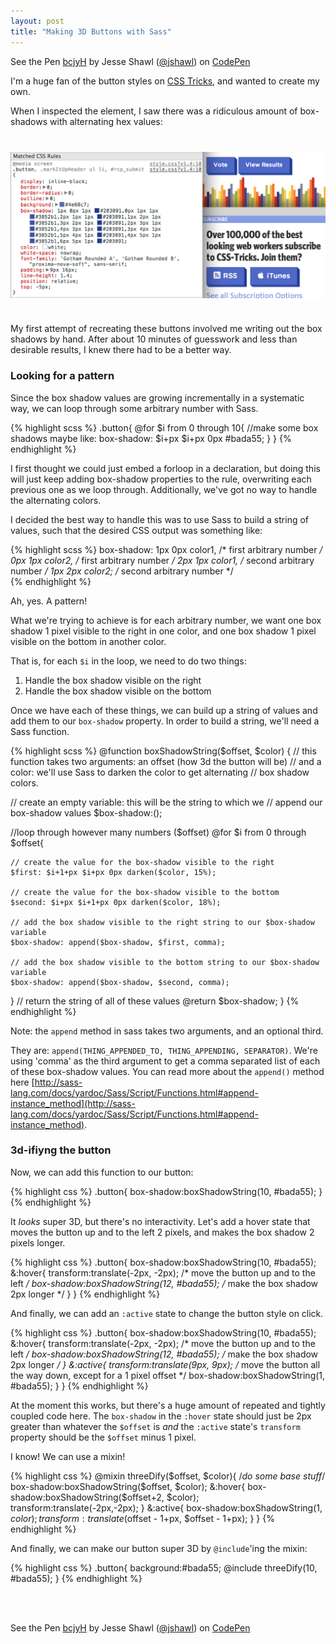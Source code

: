 ```yaml
---
layout: post
title: "Making 3D Buttons with Sass"
---
```


<p data-height="244" data-theme-id="790" data-slug-hash="bcjyH" data-user="jshawl" data-default-tab="result" class='codepen'>See the Pen <a href='http://codepen.io/jshawl/pen/bcjyH'>bcjyH</a> by Jesse Shawl (<a href='http://codepen.io/jshawl'>@jshawl</a>) on <a href='http://codepen.io'>CodePen</a></p>
<script async src="https://codepen.io/assets/embed/ei.js"></script>

I'm a huge fan of the button styles on [CSS Tricks](http://css-tricks.com/), and wanted to create my own. 


When I inspected the element, I saw there was a ridiculous amount of box-shadows with alternating hex values<!-- more -->:

<img src="/img/css-tricks-buttons.png" alt="" style='display:block;max-width:100%;margin:40px auto'>

My first attempt of recreating these buttons involved me writing out the box shadows by hand. After about 10 minutes of guesswork and less than desirable results, I knew there had to be a better way.

### Looking for a pattern

Since the box shadow values are growing incrementally in a systematic way, we can loop through some arbitrary number with Sass.

{% highlight scss %}
.button{
 @for $i from 0 through 10{
    //make some box shadows maybe like:
    box-shadow: $i+px $i+px 0px #bada55;
 }
}
{% endhighlight %}

I first thought we could just embed a forloop in a declaration, but doing this will just keep adding box-shadow properties to the rule, overwriting each previous one as we loop through. Additionally, we've got no way to handle the alternating colors.

I decided the best way to handle this was to use Sass to build a string of values, such that the desired CSS output was something like:

{% highlight scss %}
  box-shadow: 1px 0px color1, /* first arbitrary number */
              0px 1px color2, /* first arbitrary number */
              2px 1px color1, /* second arbitrary number */
              1px 2px color2; /* second arbitrary number */  
{% endhighlight %}

Ah, yes. A pattern!

What we're trying to achieve is for each arbitrary number, we want one box shadow 1 pixel visible to the right in one color, and one box shadow 1 pixel visible on the bottom in another color.

That is, for each `$i` in the loop, we need to do two things:

1. Handle the box shadow visible on the right
2. Handle the box shadow visible on the bottom

Once we have each of these things, we can build up a string of values and add them to our `box-shadow` property. In order to build a string, we'll need a Sass function.

{% highlight scss %}
  @function boxShadowString($offset, $color) {
  // this function takes two arguments: an offset (how 3d the button will be)
  // and a color: we'll use Sass to darken the color to get alternating
  // box shadow colors.

  // create an empty variable: this will be the string to which we
  // append our box-shadow values
  $box-shadow:();

  //loop through however many numbers ($offset)
  @for $i from 0 through $offset{

    // create the value for the box-shadow visible to the right
    $first: $i+1+px $i+px 0px darken($color, 15%);

    // create the value for the box-shadow visible to the bottom
    $second: $i+px $i+1+px 0px darken($color, 18%);

    // add the box shadow visible to the right string to our $box-shadow variable
    $box-shadow: append($box-shadow, $first, comma);

    // add the box shadow visible to the bottom string to our $box-shadow variable
    $box-shadow: append($box-shadow, $second, comma);
  }
  // return the string of all of these values
  @return $box-shadow;
}
{% endhighlight %}

Note: the `append` method in sass takes two arguments, and an optional third.

They are: `append(THING_APPENDED_TO, THING_APPENDING, SEPARATOR)`. We're using 'comma' as the third argument to get a comma separated list of each of these box-shadow values. You can read more about the `append()` method here [http://sass-lang.com/docs/yardoc/Sass/Script/Functions.html#append-instance_method](http://sass-lang.com/docs/yardoc/Sass/Script/Functions.html#append-instance_method).

### 3d-ifiyng the button

Now, we can add this function to our button:

{% highlight css %}
.button{
  box-shadow:boxShadowString(10, #bada55);
}
{% endhighlight %}

It _looks_ super 3D, but there's no interactivity. Let's add a hover state that moves the button up and to the left 2 pixels, and makes the box shadow 2 pixels longer.

{% highlight css %}
.button{
  box-shadow:boxShadowString(10, #bada55);
  &:hover{
    transform:translate(-2px, -2px); /* move the button up and to the left */
    box-shadow:boxShadowString(12, #bada55); /* make the box shadow 2px longer */
  }
}
{% endhighlight %}

And finally, we can add an `:active` state to change the button style on click.

{% highlight css %}
.button{
  box-shadow:boxShadowString(10, #bada55);
  &:hover{
    transform:translate(-2px, -2px); /* move the button up and to the left */
    box-shadow:boxShadowString(12, #bada55); /* make the box shadow 2px longer */
  }
  &:active{
    transform:translate(9px, 9px); /* move the button all the way down, except for a 1 pixel offset */
    box-shadow:boxShadowString(1, #bada55);
  }
}
{% endhighlight %}

At the moment this works, but there's a huge amount of repeated and tightly coupled code here. The `box-shadow` in the `:hover` state should just be 2px greater than whatever the `$offset` is _and_ the `:active` state's `transform` property should be the `$offset` minus 1 pixel.

I know! We can use a mixin!

{% highlight css %}
  @mixin threeDify($offset, $color){
    /*do some base stuff*/ 
    box-shadow:boxShadowString($offset, $color);
    &:hover{
      box-shadow:boxShadowString($offset+2, $color);
      transform:translate(-2px,-2px);
    }
    &:active{
      box-shadow:boxShadowString(1, $color);
      transform:translate($offset - 1+px, $offset - 1+px);
    }
  }
{% endhighlight %}

And finally, we can make our button super 3D by `@include`'ing the mixin:

{% highlight css %}
  .button{
    background:#bada55;
    @include threeDify(10, #bada55);
  }
{% endhighlight %}

<br><br>
<p data-height="300" data-theme-id="788" data-slug-hash="bcjyH" data-user="jshawl" data-default-tab="result" class='codepen'>See the Pen <a href='http://codepen.io/jshawl/pen/bcjyH'>bcjyH</a> by Jesse Shawl (<a href='http://codepen.io/jshawl'>@jshawl</a>) on <a href='http://codepen.io'>CodePen</a></p>
<script async src="http://codepen.io/assets/embed/ei.js"></script>


